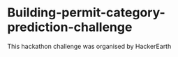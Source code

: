 # Building-permit-category-prediction-challenge
This hackathon challenge was organised by HackerEarth
